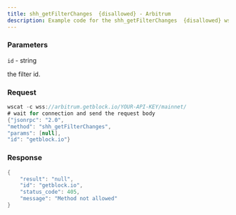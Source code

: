 ```yaml
---
title: shh_getFilterChanges  {disallowed} - Arbitrum
description: Example code for the shh_getFilterChanges  {disallowed} ws method. Сomplete guide on how to use shh_getFilterChanges  {disallowed} ws in GetBlock.io Web3 documentation.
---
```


### Parameters


`id` - string

the filter id.

### Request

``` java
wscat -c wss://arbitrum.getblock.io/YOUR-API-KEY/mainnet/ 
# wait for connection and send the request body 
{"jsonrpc": "2.0",
"method": "shh_getFilterChanges",
"params": [null],
"id": "getblock.io"}
```

###  Response

``` java
{
    "result": "null",
    "id": "getblock.io",
    "status_code": 405,
    "message": "Method not allowed"
}
```

